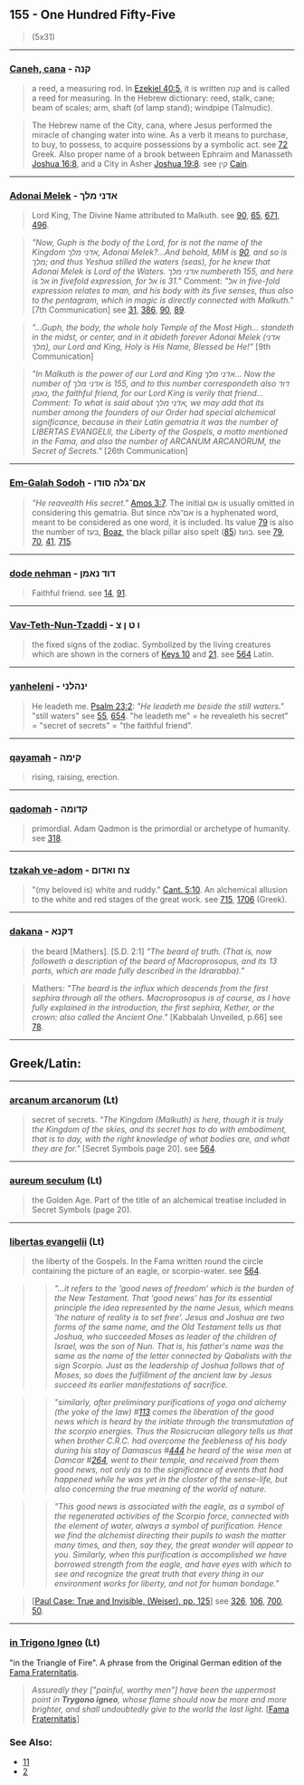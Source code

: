## 155 - One Hundred Fifty-Five
> (5x31)

---

### [Caneh, cana](/keys/QNH) - קנה
> a reed, a measuring rod. In [Ezekiel 40:5](http://biblehub.com/ezekiel/40-5.htm), it is written קנה and is called a reed for measuring. In the Hebrew dictionary: reed, stalk, cane; beam of scales; arm, shaft (of lamp stand); windpipe (Talmudic).

> The Hebrew name of the City, cana, where Jesus performed the miracle of changing water into wine. As a verb it means to purchase, to buy, to possess, to acquire possessions by a symbolic act. see [72](72) Greek. Also proper name of a brook between Ephraim and Manasseth [Joshua 16:8](http://biblehub.com/joshua/16-8.htm), and a City in Asher [Joshua 19:8](http://biblehub.com/joshua/19-8.htm). see קין [Cain](/keys/QIN).

---

### [Adonai Melek](/keys/ADNI.MLK) - אדני מלך
> Lord King, The Divine Name attributed to Malkuth. see [90](90), [65](65), [671](671), [496](496).

> *"Now, Guph is the body of the Lord, for is not the name of the Kingdom אדני מלך, Adonai Melek?...And behold, MIM is [90](90), and so is מלך; and thus Yeshua stilled the waters (seas), for he knew that Adonai Melek is Lord of the Waters. אדני מלך numbereth 155, and here is אל in fivefold expression, for אל is 31."* Comment: *"אל in five-fold expression relates to man, and his body with its five senses, thus also to the pentagram, which in magic is directly connected with Malkuth."* [7th Communication] see [31](31), [386](386), [90](90), [89](89).

> *"...Guph, the body, the whole holy Temple of the Most High... standeth in the midst, or center, and in it abideth forever Adonai Melek (אדני מלך), our Lord and King, Holy is His Name, Blessed be He!"* [9th Communication]

> *"In Malkuth is the power of our Lord and King אדני מלך... Now the number of אדני מלך is 155, and to this number correspondeth also דוד נאמן, the faithful friend, for our Lord King is verily that friend... Comment: To what is said about אדני מלך, we may add that its number among the founders of our Order had special alchemical significance, because in their Latin gematria it was the number of LIBERTAS EVANGELII, the Liberty of the Gospels, a motto mentioned in the Fama, and also the number of ARCANUM ARCANORUM, the Secret of Secrets."* [26th Communication]

---

### [Em-Galah Sodoh](/keys/AM-GLH.SVDV) - אם־גלה סודו
> *"He reavealth His secret."* [Amos 3:7](http://biblehub.com/amos/3-7.htm). The initial אם is usually omitted in considering this gematria. But since אם־גלה is a hyphenated word, meant to be considered as one word, it is included. Its value [79](79) is also the number of בעז, [Boaz](/keys/BOZ), the black pillar also spelt בועז ([85](85)). see [79](79), [70](70), [41](41), [715](715).

---

### [dode nehman](/keys/DVD.NAMN) - דוד נאמן
> Faithful friend. see [14](14), [91](91).

---

### [Vav-Teth-Nun-Tzaddi](/keys/V.T.N.Tz) - ו ט ן צ
> the fixed signs of the zodiac. Symbolized by the living creatures which are shown in the corners of [Keys 10](10) and [21](21). see [564](564) Latin.

---

### [yanheleni](/keys/INHLNI) - ינהלני
> He leadeth me. [Psalm 23:2](http://biblehub.com/psalms/23-2.htm): *"He leadeth me beside the still waters."* "still waters" see [55](55), [654](654). "he leadeth me" = he revealeth his secret" = "secret of secrets" = "the faithful friend".

---

### [qayamah](/keys/QIMH) - קימה
> rising, raising, erection.

---

### [qadomah](/keys/QDVMH) - קדומה
> primordial. Adam Qadmon is the primordial or archetype of humanity. see [318](318).

---

### [tzakah ve-adom](/keys/TzCh.VADVM) - צח ואדום
> "(my beloved is) white and ruddy." [Cant. 5:10](http://biblehub.com/songs/5-10.htm). An alchemical allusion to the white and red stages of the great work. see [715](715), [1706](1706) (Greek).

---

### [dakana](/keys/DQNA) - דקנא
> the beard [Mathers]. [S.D. 2:1] *"The beard of truth. (That is, now followeth a description of the beard of Macroprosopus, and its 13 parts, which are made fully described in the Idrarabba)."*

> Mathers: *"The beard is the influx which descends from the first sephira through all the others. Macroprosopus is of course, as I have fully explained in the introduction, the first sephira, Kether, or the crown: also called the Ancient One."* [Kabbalah Unveiled, p.66] see [78](78).

---

## Greek/Latin:

---

### [arcanum arcanorum](/latin?word=arcanum+arcanorum) (Lt)
> secret of secrets. *"The Kingdom (Malkuth) is here, though it is truly the Kingdom of the skies, and its secret has to do with embodiment, that is to day, with the right knowledge of what bodies are, and what they are for."* [Secret Symbols page 20]. see [564](564).

---

### [aureum seculum](/latin?word=aureum+seculum) (Lt)
> the Golden Age. Part of the title of an alchemical treatise included in Secret Symbols (page 20).

---

### [libertas evangelii](/latin?word=libertas+evangelii) (Lt)
> the liberty of the Gospels. In the Fama written round the circle containing the picture of an eagle, or scorpio-water. see [564](564).

> > *"...it refers to the 'good news of freedom' which is the burden of the New Testament. That 'good news' has for its essential principle the idea represented by the name Jesus, which means 'the nature of reality is to set free'. Jesus and Joshua are two forms of the same name, and the Old Testament tells us that Joshua, who succeeded Moses as leader of the children of Israel, was the son of Nun. That is, his father's name was the same as the name of the letter connected by Qabalists with the sign Scorpio. Just as the leadership of Joshua follows that of Moses, so does the fulfillment of the ancient law by Jesus succeed its earlier manifestations of sacrifice.*

> > *"similarly, after preliminary purifications of yoga and alchemy (the yoke of the law) #[113](113) comes the liberation of the good news which is heard by the initiate through the transmutation of the scorpio energies. Thus the Rosicrucian allegory tells us that when brother C.R.C. had overcome the feebleness of his body during his stay of Damascus #[444](444) he heard of the wise men at Damcar #[264](264), went to their temple, and received from them good news, not only as to the significance of events that had happened while he was yet in the closter of the sense-life, but also concerning the true meaning of the world of nature.*

> > *"This good news is associated with the eagle, as a symbol of the regenerated activities of the Scorpio force, connected with the element of water, always a symbol of purification. Hence we find the alchemist directing their pupils to wash the matter many times, and then, say they, the great wonder will appear to you. Similarly, when this purification is accomplished we have borrowed strength from the eagle, and have eyes with which to see and recognize the great truth that every thing in our environment works for liberty, and not for human bondage."*

> [[Paul Case: True and Invisible, (Weiser), pp. 125](https://archive.org/stream/PaulFosterCase-TheTrueAndInvisibleRosicrucianOrder4thEd-1985#page/n131/mode/2up)] see [326](326), [106](106), [700](700), [50](50).

---

### [in Trigono Igneo](/latin?word=in+trigono+igneo) (Lt)
"in the Triangle of Fire". A phrase from the Original German edition of the [Fama Fraternitatis](https://archive.org/stream/famafraternitati00andr#page/22/mode/2up).

> *Assuredly they ["painful, worthy men"] have been the uppermost point in **Trygono igneo**, whose flame should now be more and more brighter, and shall undoubtedly give to the world the last light.* [[Fama Fraternitatis](https://archive.org/stream/PaulFosterCase-TheTrueAndInvisibleRosicrucianOrder4thEd-1985#page/n19/mode/2up/search/igneo)]


### See Also:

- [11](11)
- [2](2)
